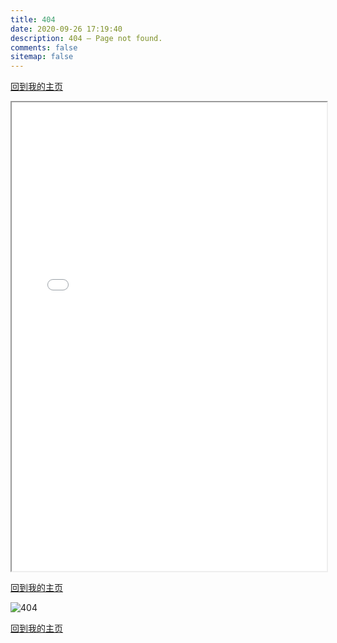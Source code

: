 ```yaml
---
title: 404
date: 2020-09-26 17:19:40
description: 404 – Page not found.
comments: false
sitemap: false
---
```


[回到我的主页](/)

<iframe width="100%" height="750px" src="/404/t404.html"></iframe>

[回到我的主页](/)

![404](https://up-img.yonghong.tech/pic/2020/09/26-19-56-404-mgFbHw.png)

[回到我的主页](/)